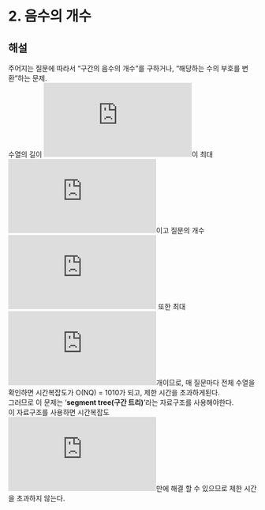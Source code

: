 # 2. 음수의 개수
## 해설
주어지는 질문에 따라서 “구간의 음수의 개수”를 구하거나, “해당하는 수의 부호를 변환”하는 문제.  
수열의 길이 ![equation](https://latex.codecogs.com/svg.latex?N)이 최대 ![equation](https://latex.codecogs.com/svg.latex?100%2C000)이고 질문의 개수 ![equation](https://latex.codecogs.com/svg.latex?Q) 또한 최대 ![equation](https://latex.codecogs.com/svg.latex?100%2C000)개이므로, 매 질문마다 전체 수열을 확인하면 시간복잡도가 O(NQ) = 1010가 되고, 제한 시간을 초과하게된다.  
그러므로 이 문제는 ‘**segment tree(구간 트리)**’라는 자료구조를 사용해야한다.  
이 자료구조를 사용하면 시간복잡도 ![equation](https://latex.codecogs.com/svg.latex?O%28QlogN%29)만에 해결 할 수 있으므로 제한 시간을 초과하지 않는다.
